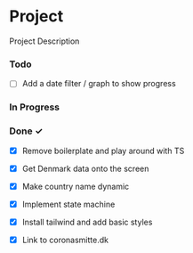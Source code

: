 # Project

Project Description

### Todo

- [ ] Add a date filter / graph to show progress  

### In Progress


### Done ✓

- [x] Remove boilerplate and play around with TS  
- [x] Get Denmark data onto the screen  
- [x] Make country name dynamic  
- [x] Implement state machine  
- [x] Install tailwind and add basic styles  
- [x] Link to coronasmitte.dk  

